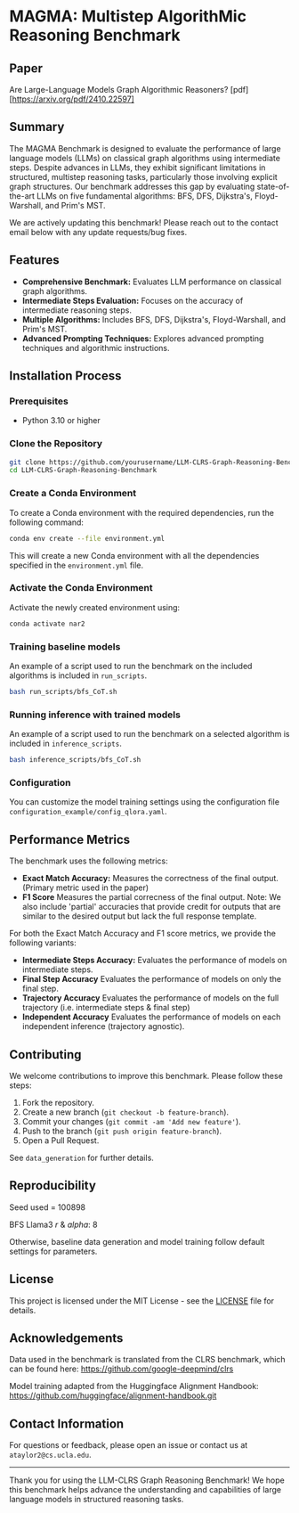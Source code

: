 # MAGMA: Multistep AlgorithMic Reasoning Benchmark

## Paper
Are Large-Language Models Graph Algorithmic Reasoners? [pdf][https://arxiv.org/pdf/2410.22597]

## Summary

The MAGMA Benchmark is designed to evaluate the performance of large language models (LLMs) on classical graph algorithms using intermediate steps. Despite advances in LLMs, they exhibit significant limitations in structured, multistep reasoning tasks, particularly those involving explicit graph structures. Our benchmark addresses this gap by evaluating state-of-the-art LLMs on five fundamental algorithms: BFS, DFS, Dijkstra's, Floyd-Warshall, and Prim's MST.

We are actively updating this benchmark! Please reach out to the contact email below with any update requests/bug fixes.

## Features

- **Comprehensive Benchmark:** Evaluates LLM performance on classical graph algorithms.
- **Intermediate Steps Evaluation:** Focuses on the accuracy of intermediate reasoning steps.
- **Multiple Algorithms:** Includes BFS, DFS, Dijkstra's, Floyd-Warshall, and Prim's MST.
- **Advanced Prompting Techniques:** Explores advanced prompting techniques and algorithmic instructions.

## Installation Process

### Prerequisites

- Python 3.10 or higher

### Clone the Repository

```bash
git clone https://github.com/yourusername/LLM-CLRS-Graph-Reasoning-Benchmark.git
cd LLM-CLRS-Graph-Reasoning-Benchmark
```

### Create a Conda Environment

To create a Conda environment with the required dependencies, run the following command:

```bash
conda env create --file environment.yml
```

This will create a new Conda environment with all the dependencies specified in the `environment.yml` file.

### Activate the Conda Environment

Activate the newly created environment using:

```bash
conda activate nar2
```

### Training baseline models

An example of a script used to run the benchmark on the included algorithms is included in `run_scripts`.

```bash
bash run_scripts/bfs_CoT.sh
```
### Running inference with trained models 

An example of a script used to run the benchmark on a selected algorithm is included in `inference_scripts`.

```bash
bash inference_scripts/bfs_CoT.sh
```

### Configuration

You can customize the model training settings using the configuration file `configuration_example/config_qlora.yaml`.

## Performance Metrics

The benchmark uses the following metrics:
- **Exact Match Accuracy:** Measures the correctness of the final output. (Primary metric used in the paper)
- **F1 Score** Measures the partial correcness of the final output.
Note: We also include 'partial' accuracies that provide credit for outputs that are similar to the desired output but lack the full response template.

For both the Exact Match Accuracy and F1 score metrics, we provide the following variants:
- **Intermediate Steps Accuracy:** Evaluates the performance of models on intermediate steps.
- **Final Step Accuracy** Evaluates the performance of models on only the final step.
- **Trajectory Accuracy** Evaluates the performance of models on the full trajectory (i.e. intermediate steps & final step)
- **Independent Accuracy** Evaluates the performance of models on each independent inference (trajectory agnostic).

## Contributing

We welcome contributions to improve this benchmark. Please follow these steps:

1. Fork the repository.
2. Create a new branch (`git checkout -b feature-branch`).
3. Commit your changes (`git commit -am 'Add new feature'`).
4. Push to the branch (`git push origin feature-branch`).
5. Open a Pull Request.

See `data_generation` for further details.

## Reproducibility

Seed used = 100898

BFS Llama3 _r_ & _alpha_: 8

Otherwise, baseline data generation and model training follow default settings for parameters.

## License

This project is licensed under the MIT License - see the [LICENSE](LICENSE) file for details.

## Acknowledgements

Data used in the benchmark is translated from the CLRS benchmark, which can be found here: https://github.com/google-deepmind/clrs

Model training adapted from the Huggingface Alignment Handbook: https://github.com/huggingface/alignment-handbook.git

## Contact Information

For questions or feedback, please open an issue or contact us at `ataylor2@cs.ucla.edu`.

---

Thank you for using the LLM-CLRS Graph Reasoning Benchmark! We hope this benchmark helps advance the understanding and capabilities of large language models in structured reasoning tasks.

